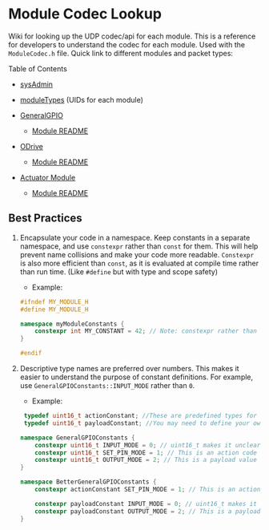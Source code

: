 # Module Codec Lookup

Wiki for looking up the UDP codec/api for each module. This is a reference for developers to understand the codec for each module. Used with the `ModuleCodec.h` file. Quick link to different modules and packet types:

Table of Contents

-   [sysAdmin](sysAdmin.md)
-   [moduleTypes](moduleTypes.md) (UIDs for each module)
-   [GeneralGPIO](generalGPIO.md)
    -   [Module README](../../Modules/GPIO%20ROI%20Module/README.md)
-   [ODrive](oDrive.md)

    -   [Module README](../../Modules/ODrive%20ROI%20Module/README.md)

-   [Actuator Module](actuator.md)
    -   [Module README](../../Modules/Actuator%20ROI%20Module/README.md)

## Best Practices

1. Encapsulate your code in a namespace. Keep constants in a separate namespace, and use `constexpr` rather than `const` for them. This will help prevent name collisions and make your code more readable. `Constexpr` is also more efficient than `const`, as it is evaluated at compile time rather than run time. (Like `#define` but with type and scope safety)

    - Example:

    ```cpp
    #ifndef MY_MODULE_H
    #define MY_MODULE_H

    namespace myModuleConstants {
        constexpr int MY_CONSTANT = 42; // Note: constexpr rather than const
    }

    #endif
    ```

2. Descriptive type names are preferred over numbers. This makes it easier to understand the purpose of constant definitions. For example, use `GeneralGPIOConstants::INPUT_MODE` rather than `0`.

    - Example:

    ```cpp
     typedef uint16_t actionConstant; //These are predefined types for the sake of clarity (They are not namespaced)
     typedef uint16_t payloadConstant; //You may need to define your own types, please keep them within the module namespace

    namespace GeneralGPIOConstants {
        constexpr uint16_t INPUT_MODE = 0; // uint16_t makes it unclear the purpose of the constant (This is a payload value)
        constexpr uint16_t SET_PIN_MODE = 1; // This is an action code
        constexpr uint16_t OUTPUT_MODE = 2; // This is a payload value
    }

    namespace BetterGeneralGPIOConstants {
        constexpr actionConstant SET_PIN_MODE = 1; // This is an action code

        constexpr payloadConstant INPUT_MODE = 0; // uint16_t makes it unclear the purpose of the constant (This is a payload value)
        constexpr payloadConstant OUTPUT_MODE = 2; // This is a payload value
    }
    ```
